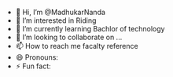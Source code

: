 - 👋 Hi, I’m @MadhukarNanda
- 👀 I’m interested in Riding
- 🌱 I’m currently learning Bachlor of technology
- 💞️ I’m looking to collaborate on ...
- 📫 How to reach me facalty reference
- 😄 Pronouns: 
- ⚡ Fun fact: 

<!---
MadhukarNanda/MadhukarNanda is a ✨ special ✨ repository because its `README.md` (this file) appears on your GitHub profile.
You can click the Preview link to take a look at your changes.
--->
